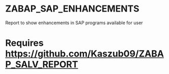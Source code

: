 # ZABAP_SAP_ENHANCEMENTS
Report to show enhancements in SAP programs available for user


# Requires https://github.com/Kaszub09/ZABAP_SALV_REPORT 

